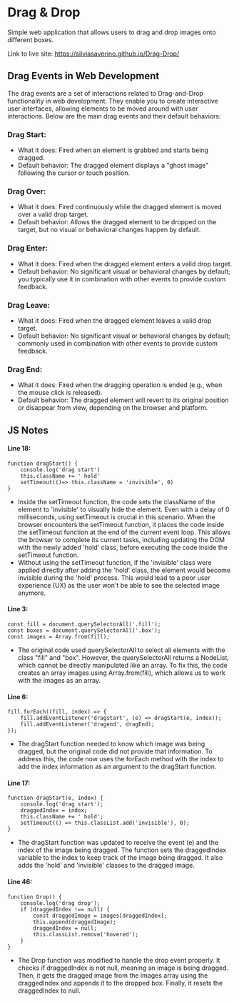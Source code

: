 # Drag & Drop
Simple web application that allows users to drag and drop images onto different boxes.

Link to live site: https://silviasaverino.github.io/Drag-Drop/

## Drag Events in Web Development
The drag events are a set of interactions related to Drag-and-Drop functionality in web development. They enable you to create interactive user interfaces, allowing elements to be moved around with user interactions. Below are the main drag events and their default behaviors:

### Drag Start:
 - What it does: Fired when an element is grabbed and starts being dragged.
 - Default behavior: The dragged element displays a "ghost image" following the cursor or touch position.

### Drag Over:
 - What it does: Fired continuously while the dragged element is moved over a valid drop target.
 - Default behavior: Allows the dragged element to be dropped on the target, but no visual or behavioral changes happen by default.

### Drag Enter:
 - What it does: Fired when the dragged element enters a valid drop target.
 - Default behavior: No significant visual or behavioral changes by default; you typically use it in combination with other events to provide custom feedback.

### Drag Leave:
 - What it does: Fired when the dragged element leaves a valid drop target.
 - Default behavior: No significant visual or behavioral changes by default; commonly used in combination with other events to provide custom feedback.

### Drag End:
 - What it does: Fired when the dragging operation is ended (e.g., when the mouse click is released).
 - Default behavior: The dragged element will revert to its original position or disappear from view, depending on the browser and platform.


## JS Notes
#### Line 18: 
```
function dragStart() {
    console.log('drag start')
    this.className += ' hold'
    setTimeout(()=> this.className = 'invisible', 0)
}
```
- Inside the setTimeout function, the code sets the className of the element to 'invisible' to visually hide the element. Even with a delay of 0 milliseconds, using setTimeout is crucial in this scenario. When the browser encounters the setTimeout function, it places the code inside the setTimeout function at the end of the current event loop. This allows the browser to complete its current tasks, including updating the DOM with the newly added 'hold' class, before executing the code inside the setTimeout function.
- Without using the setTimeout function, if the 'invisible' class were applied directly after adding the 'hold' class, the element would become invisible during the 'hold' process. This would lead to a poor user experience (UX) as the user won't be able to see the selected image anymore.

#### Line 3:
```
const fill = document.querySelectorAll('.fill');
const boxes = document.querySelectorAll('.box');
const images = Array.from(fill);
```
- The original code used querySelectorAll to select all elements with the class "fill" and "box". However, the querySelectorAll returns a NodeList, which cannot be directly manipulated like an array. To fix this, the code creates an array images using Array.from(fill), which allows us to work with the images as an array.

#### Line 6:
```
fill.forEach((fill, index) => {
    fill.addEventListener('dragstart', (e) => dragStart(e, index));
    fill.addEventListener('dragend', dragEnd);
});
```
- The dragStart function needed to know which image was being dragged, but the original code did not provide that information. To address this, the code now uses the forEach method with the index to add the index information as an argument to the dragStart function.

#### Line 17:
```
function dragStart(e, index) {
    console.log('drag start');
    draggedIndex = index;
    this.className += ' hold';
    setTimeout(() => this.classList.add('invisible'), 0);
}

```
- The dragStart function was updated to receive the event (e) and the index of the image being dragged. The function sets the draggedIndex variable to the index to keep track of the image being dragged. It also adds the 'hold' and 'invisible' classes to the dragged image.

#### Line 46:
```
function Drop() {
    console.log('drag drop');
    if (draggedIndex !== null) {
        const draggedImage = images[draggedIndex];
        this.append(draggedImage);
        draggedIndex = null;
        this.classList.remove('hovered');
    }
}
```
- The Drop function was modified to handle the drop event properly. It checks if draggedIndex is not null, meaning an image is being dragged. Then, it gets the dragged image from the images array using the draggedIndex and appends it to the dropped box. Finally, it resets the draggedIndex to null.